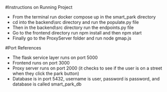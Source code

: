 #Instructions on Running Project

-  From the terminal run docker compose up in the smart_park directory
-  cd into the backend\src directory and run the populate.py file
-  Then in the backend\src directory run the endpoints.py file
-  Go to the frontend directory run npm install and then npm start
-  Finally go to the ProxyServer folder and run node gmap.js

#Port References

-  The flask service layer runs on port 5000
-  Frontend runs on port 3000
-  Proxy server runs on port 2000 (it checks to see if the user is on a street when they click the park button)
-  Database is in port 5432, username is user, password is password, and database is called smart_park_db
